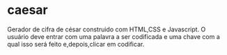 # caesar
Gerador de cifra de césar construido com HTML,CSS e Javascript.
O usuário deve entrar com uma palavra a ser codificada e uma chave com a qual isso será feito e,depois,clicar em codificar.
